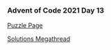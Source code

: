 ### Advent of Code 2021 Day 13

[Puzzle Page](https://adventofcode.com/2021/day/13)

[Solutions Megathread](https://www.reddit.com/r/adventofcode/comments/rf7onx/2021_day_13_solutions/)
